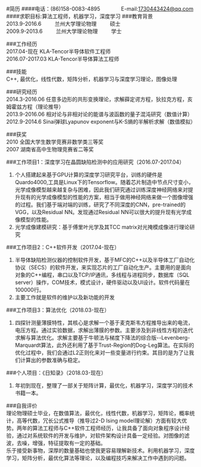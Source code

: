 #简历
####电话：(86)158-0083-4895&emsp;&emsp;&emsp;&emsp;E-mail:1730443424@qq.com
####求职目标:算法工程师，机器学习，深度学习
###教育背景                                                                               
2013.9-2016.6 &emsp;&emsp;  兰州大学理论物理 &emsp;&emsp;   硕士   
2009.9-2013.6 &emsp;&emsp;  兰州大学理论物理 &emsp;&emsp;   学士    
 
###工作经历                                                                          
2017.04-现在     KLA-Tencor半导体软件工程师     
2016.07-2017.03   KLA-Tencor半导体算法工程师     

###技能                                                                                       
C++, 最优化，线性代数，矩阵分析，机器学习与深度学习理论，图像处理      

###研究经历                                                                                   
2014.3-2016.06 任意多边形的共形变换理论，求解薛定谔方程，狄拉克方程，亥姆霍兹方程（理论推导）   
2013.9-2016.06 相对论与非相对论的能谱与波函数的量子混沌研究（数值计算）   
2012.9-2014.6 Sinai弹球Lyapunov exponent与K-S熵的半解析求解（数值模拟）     

###获奖                                                                                        
2010 		全国大学生数学竞赛非数学类三等奖   
2007 		湖南省高中生物理竞赛省二等奖   

###工作项目1：深度学习在晶圆缺陷检测中的应用研究（2016.07-2017.04）                                                                             
1. 个人搭建起来基于GPU计算的深度学习研究平台，训练的硬件是Quardo4000,工具是Linux下的Tensorflow。随着芯片制造中节点尺寸变小，光学成像模型越来越复杂与困难，因此我们研究通过训练深度神经网络来对提升现有的光学成像模型的性能的方案，相当于做用神经网络来做一个图像增强的过程。我们基于端对端的训练，研究了不同深度的CNN，pre-trained的VGG，以及Residual NN。发现通过Residual NN可以很大的提升现有光学成像模型的性能。   
2. 光学成像建模研究：基于傅里叶光学及其TCC matrix对光掩模成像进行理论研究   

###工作项目2：C++软件开发（2017.04-现在）                                                                           
1. 半导体缺陷检测仪器的控制软件开发，基于MFC的C++以及半导体工厂自动化协议（SECS）的软件开发，来实现芯片的工厂自动化生产。主要用的是面向对象的C++编程，串口以及TCP/IP通讯，多线程与进程同步，数据库（SQL server）操作，COM技术，模式设计，硬件驱动以及UI设计。软件代码量在100000行。   
2. 主要工作就是软件的维护以及新功能的开发   

###工作项目3：算法优化（2018.03-现在）                                                                           
1. 四探针测量薄膜特性，其核心是求解一个基于麦克斯韦方程推导出来的电流，电压方程。通过实验数据，求解出薄膜的参数。主要涉及到非线性方程的迭代求解与算法优化。求解主要基于牛顿法与梯度下降法的综合版--Levenberg-Marquardt算法，此外还利用了基于Trust-Region的Dog-Leg算法。在实际的优化过程中，我们会通过L2正则化来对一些变量进行约束。其目的是为了让我们计算出的参数准确与稳定。    

###个人项目：《日知录》（2018.03-现在）  
1. 年初到现在，整理了一部关于矩阵计算，最优化，机器学习，深度学习的技术书籍一本。

###自我评价                                                                                   
理论物理硕士毕业，在数值算法，最优化，线性代数，机器学习，矩阵论，概率统计，高等代数，冗长公式推导（推导过2-D Ising model理论解）方面有较大优势。两年的算法工程师与C++软件工程师经历，让我具备了面向对象程序设计经验，通过对系统软件的开发与维护，对软件架构设计具备一定经验。对图像的滤波，去噪，增强，特征提取有一定的基础。   
乐于接受新事物，深厚的数量基础也使我更容易理解新技术。利用机器学习，深度学习，矩阵分析，最优化算法等理论，以及编程技巧来解决工作中遇到的问题。  

